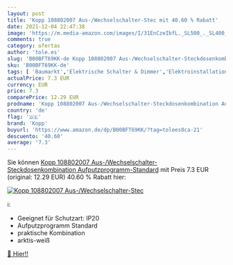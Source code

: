 ```yaml
---
layout: post
title: 'Kopp 108802007 Aus-/Wechselschalter-Stec mit 40.60 % Rabatt'
date: 2021-12-04 22:47:38
image: 'https://m.media-amazon.com/images/I/31EnCzeIbfL._SL500_._SL400_.jpg'
comments: true
category: ofertas
author: 'tole.es'
slug: 'B00BFT69KK-de Kopp 108802007 Aus-/Wechselschalter-Steckdosenkombination...'
sku: 'B00BFT69KK-de'
tags: [ 'Baumarkt','Elektrische Schalter & Dimmer','Elektroinstallation','kopp', ]
actualPrice: 7.3 EUR
currency: EUR
price: 7.3
comparePrice: 12.29 EUR
prodname: 'Kopp 108802007 Aus-/Wechselschalter-Steckdosenkombination Aufputzprogramm-Standard'
country: 'de'
flag: '🇩🇪'
brand: 'Kopp'
buyurl: 'https://www.amazon.de/dp/B00BFT69KK/?tag=tolees0ca-21'
descuento: '40.60'
average: '7.3'
---
```


Sie können [Kopp 108802007 Aus-/Wechselschalter-Steckdosenkombination Aufputzprogramm-Standard](https://www.amazon.de/dp/B00BFT69KK/?tag=tolees0ca-21) mit Preis 7.3 EUR (original: 12.29 EUR) 40.60 % Rabatt hier:

[![Kopp 108802007 Aus-/Wechselschalter-Stec](https://m.media-amazon.com/images/I/31EnCzeIbfL._SL500_._SL400_.jpg)](https://www.amazon.de/dp/B00BFT69KK/?tag=tolees0ca-21)

ℹ️:

- Geeignet für Schutzart: IP20
- Aufputzprogramm Standard
- praktische Kombination
- arktis-weiß

[🛒 Hier!!](https://www.amazon.de/dp/B00BFT69KK/?tag=tolees0ca-21)
